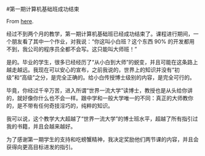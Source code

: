 #第一期计算机基础班成功结束

From [here](https://yinwang1.substack.com/p/20-06-07).

经过不到两个月的教学，第一期计算机基础班已经成功结束了。课程进行期间，一个朋友看了其中一个作业，对我说：“你这叫小白班？这个东西 90% 的开发都用不到，我公司的程序员全都不会写。这只能叫大师班！”

是的。毕业的学生，很多已经经历了“从小白到大师”的蜕变，并且可能在这条路上越走越远。我现在可以安心的宣布，之前我说的，世界上的知识并没有“初级”和“高级”之分，是完全正确的。给小白传授博士级别的内容，是完全可行的。

毕竟，你经过千辛万苦，进入所谓“世界一流大学”读博士，教授也是从头给你讲的，就好像你什么也不会一样。跟中学和一般大学唯一的不同：真正的大师教你的，是不带有任何奇技淫巧的，纯粹的知识。

我可以说，这个教学大大超越了“世界一流大学”的博士班水平，超越了所有指引过我的书籍，并且会越来越好。

为了感谢第一期学生的支持和吃螃蟹精神，我决定奖励他们两节课的内容，并且会获得向更高目标进发的指引。
